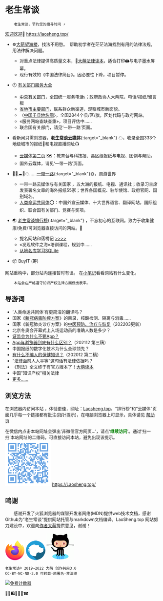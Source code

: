 老生常谈
========

		老生常谈，节约您的搜寻时间 ⚡

[欢迎欢迎](author/speech.txt "初心与历程")🙂  https://laosheng.top/  
<!-- <base target="_blank">{:target="_self"} {:target="_blank"} -->

+ ☸️[大萌望海楼](falv "法治中国进行时")，找法不用愁。　帮助初学者在茫茫法海找到有用的法律法规，用法律解决问题。
  + 对重点法律提供高质量文本，💎[大萌法律读本](falv/duben)，适合打印🖨与电子墨水屏幕。
  + 现行有效的《中国法律简目》。因必要性下降，项目暂停。

+ 🕘 [有关部门服务大全](fuwu "找到有关部门")
  + [中央有关部门](fuwu/zhongyang)，全国统一服务电话📞；政府政协人大两院，电话/报纸/留言板
  + [省地市主要部门](fuwu/shengji)，联系群众新渠道，观察城市新面貌。
  + 〈[中国千县地名图](fuwu/qianxian)〉，全国2844个县/区/旗，区划代码与政府网站。
  + «服务网站查缺查重»，项目评估中……
  + 联合国有关部门，请见‘一带一路’页面。

+ 看新闻只需浏览器，[**老生常谈云媒体**](fly "权威资讯，正在汇集"){:target="_blank"} ☁，收录全国333个地级城市的报纸📰和电视直播网址📺
  + [云媒体第二页](fly/index2.html) 🗺️：教育台与科技报、县区级报纸与电视、图例与帮助。
  + 国外云媒体，请见‘一带一路’页面。

+ 🚅🚃☁🚃☁……[一带一路](ydyl){:target="_blank"}🌞，周游世界
  + 一带一路云媒体与有关国家 ，五大洲的报纸、电视、通讯社；收录习主席发表署名文章的海外报纸55家；世界各国概况、驻华使馆、政府官网、国别域名。
  + [人类命运共同体](ydyl/union)⭕：中国外宣云媒体、十大世界语言、翻译网站，国际组织、联合国有关部门、竞赛与奖项。

+ 🌏 [老生常谈排行榜](index2.html "大浪淘沙，精选网站"){:target="_blank"} ，不忘初心的互联网。致力于收集健康/免费/可浏览器直接访问的网站。🚩
  + 提名网站和落榜记 [>>>>](c/timing.txt)
  + «发现软件之海»培训课程，规划中……
  + [从地名库学习SQLite](fuwu/diming4SQLite)

+ 📦  BuyIT (筹) <!-- （败点啥）Oh My God Goods! 我买的好货  -->


网站重构中，部分站内连接暂时有误。 在[小笔记](broad/blog.txt "建站心得")看看网站有什么变化。

		本站会在严格遵守知识产权法律方面做出表率。

导游词
--------

+ ‘人类命运共同体’有更简洁的翻译吗？
+ 国家《[新冠病毒防控方案](c/6-xinguanfangkong.txt)》的目录，核酸检测、隔离与消毒……
+ 国家《新冠肺炎诊疗方案》的[中医预防、治疗与恢复](c/6-xinguanzhenliao.txt)（202203更新）
+ 北京冬奥会开幕式上入场运动员的准确人数是多少？
+ [证监会为什么不要App？](changtan/8-证券信息披露的法定媒体.txt)
+ [App与浏览器到底有什么区别？](changtan/App和浏览器的三个区别.txt)（202112 第三稿）
+ 中国报纸的数字化技术为什么全球领先？
+ [有什么不骗人的保健知识？](changtan/6-权威的医疗保健类报纸.txt)（202012 第二稿）
+ “法律面前人人平等”这句话有法律依据吗？
+ 《刑法》全文终于有官方版本了！[大萌读本](https://laosheng.top/falv/duben/2020-xingfa.txt)
+ 中国"知识产权"相关法律 
+ [更多……](c/)


浏览方法
--------

在浏览器内访问本站 ，体验更佳，网址：[Laosheng.top](https://laosheng.top '老生常谈')。“排行榜”和“云媒体”页面几乎每一个链接都有批注(指针提示)，在电脑浏览器上可显示，具体请见 [帮助页](author/helpweb.txt "老生常谈站点的浏览帮助")

在微信内点击本站网址会弹出‘非微信官方网页…’，请点‘<font color="green"><b>继续访问</b></font>’。通过‘扫一扫’本站网址的二维码，可直接访问本站，避免出现该提示。  
 ![](./indexQR-Blue.png) 
https://Laosheng.top/


鸣谢
------

　　感谢开发了火狐浏览器的谋智开发者网络(MDN)提供web技术文档，感谢Github为“老生常谈”提供网站托管与markdown文档编译。LaoSheng.top 网站努力建设中，欢迎向[作者大萌](author/helpme.txt "帮助作者")提供意见，谢谢！  
<!-- (https://www.mozilla.org/media/protocol/img/logos/firefox/browser/logo-sm.f2523d97cbe0.png) -->
![更安全的火狐浏览器](thanks4firefox-64.png)
![谋智开发者网络](thanks-MDN-64.png)
![感谢Github支持本站](thanks4github-90.png)<!-- http://loucypher.github.io/images/octocat.png -->

	老生常谈© 2019~2022 大萌 创作共用3.0
	CC-BY-NC-ND-3.0 可转载-原署名-非演绎

<a href="https://www.mfwztj.com/" target="_blank"><img src="https://www.mfwztj.com/hit.php?id=ymuvxfn&nd=3&style=5" border="0" alt="免费计数器"></a>
<script language="javascript" src="http://www.alicount.com/1683"></script>
<!-- Global site tag (gtag.js) - Google Analytics -->
<script async src="https://www.googletagmanager.com/gtag/js?id=UA-179794713-1"></script>
<script>  window.dataLayer = window.dataLayer || [];
  function gtag(){dataLayer.push(arguments);}
  gtag('js', new Date());  gtag('config', 'UA-179794713-1');
</script>
🎁🎅🛍💐🎀🥳☎
